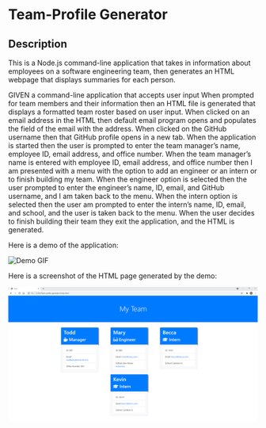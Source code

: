 # Team-Profile Generator

## Description


This is a Node.js command-line application that takes in information about employees on a software engineering team, then generates an HTML webpage that displays summaries for each person.


GIVEN a command-line application that accepts user input
When prompted for team members and their information then an HTML file is generated that displays a formatted team roster based on user input.
When clicked on an email address in the HTML then default email program opens and populates the field of the email with the address.
When clicked on the GitHub username then that GitHub profile opens in a new tab.
When the application is started then the user is prompted to enter the team manager’s name, employee ID, email address, and office number.
When the team manager’s name is entered with employee ID, email address, and office number then I am presented with a menu with the option to add an engineer or an intern or to finish building my team.
When the engineer option is selected then the user prompted to enter the engineer’s name, ID, email, and GitHub username, and I am taken back to the menu.
When the intern option is selected then the user am prompted to enter the intern’s name, ID, email, and school, and the user is taken back to the menu.
When the user decides to finish building their team they exit the application, and the HTML is generated.

Here is a demo of the application:

![Demo GIF](./Assets/team-Profile-Generator.gif)

Here is a screenshot of the HTML page generated by the demo:


![Screenshot](./Assets/team-Profile-Generator.png)
